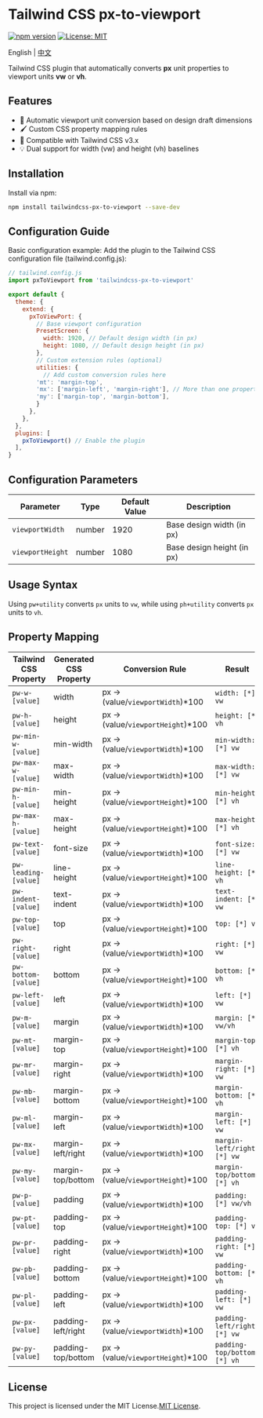# Tailwind CSS px-to-viewport

[![npm version](https://img.shields.io/npm/v/tailwindcss-px-to-viewport)](https://www.npmjs.com/package/tailwindcss-px-to-viewport) [![License: MIT](https://img.shields.io/badge/License-MIT-blue.svg)](https://opensource.org/licenses/MIT)

English | [中文](README_CN.md)

Tailwind CSS plugin that automatically converts **px** unit properties to viewport units **vw** or **vh**.

## Features
- 📏 Automatic viewport unit conversion based on design draft dimensions
- 🖌️ Custom CSS property mapping rules
- 📱 Compatible with Tailwind CSS v3.x
- 💡 Dual support for width (vw) and height (vh) baselines

## Installation

Install via npm:

```bash
npm install tailwindcss-px-to-viewport --save-dev
```

## Configuration Guide

Basic configuration example:
Add the plugin to the Tailwind CSS configuration file (tailwind.config.js):

```javascript
// tailwind.config.js
import pxToViewport from 'tailwindcss-px-to-viewport'

export default {
  theme: {
    extend: {
      pxToViewPort: {
        // Base viewport configuration
        PresetScreen: {
          width: 1920, // Default design width (in px)
          height: 1080, // Default design height (in px)
        },
        // Custom extension rules (optional)
        utilities: {
          // Add custom conversion rules here
		'mt': 'margin-top',
  		'mx': ['margin-left', 'margin-right'], // More than one property is represented as an array
  		'my': ['margin-top', 'margin-bottom'],
        }
      },
    },
  },
  plugins: [
    pxToViewport() // Enable the plugin
  ],
}
```

## Configuration Parameters

| **Parameter** | **Type** | **Default Value** | **Description**      |
| ------------------- | -------------- | ----------------------- | -------------------------- |
| `viewportWidth`   | number         | 1920                    | Base design width (in px)  |
| `viewportHeight`  | number         | 1080                    | Base design height (in px) |

## Usage Syntax

Using `pw+utility` converts `px` units to `vw`, while using `ph+utility` converts `px` units to `vh`.

## Property Mapping

| **Tailwind CSS Property** | **Generated CSS Property** | **Conversion Rule**            | **Result**               |
| ------------------------------- | -------------------------------- | ------------------------------------ | ------------------------------ |
| `pw-w-[value]`                | width                            | px → (value/`viewportWidth`)*100  | `width: [*] vw`              |
| `pw-h-[value]`                | height                           | px → (value/`viewportHeight`)*100 | `height: [*] vh`             |
| `pw-min-w-[value]`            | min-width                        | px → (value/`viewportWidth`)*100  | `min-width: [*] vw`          |
| `pw-max-w-[value]`            | max-width                        | px → (value/`viewportWidth`)*100  | `max-width: [*] vw`          |
| `pw-min-h-[value]`            | min-height                       | px → (value/`viewportHeight`)*100 | `min-height: [*] vh`         |
| `pw-max-h-[value]`            | max-height                       | px → (value/`viewportHeight`)*100 | `max-height: [*] vh`         |
| `pw-text-[value]`             | font-size                        | px → (value/`viewportWidth`)*100  | `font-size: [*] vw`          |
| `pw-leading-[value]`          | line-height                      | px → (value/`viewportHeight`)*100 | `line-height: [*] vh`        |
| `pw-indent-[value]`           | text-indent                      | px → (value/`viewportWidth`)*100  | `text-indent: [*] vw`        |
| `pw-top-[value]`              | top                              | px → (value/`viewportHeight`)*100 | `top: [*] vh`                |
| `pw-right-[value]`            | right                            | px → (value/`viewportWidth`)*100  | `right: [*] vw`              |
| `pw-bottom-[value]`           | bottom                           | px → (value/`viewportHeight`)*100 | `bottom: [*] vh`             |
| `pw-left-[value]`             | left                             | px → (value/`viewportWidth`)*100  | `left: [*] vw`               |
| `pw-m-[value]`                | margin                           | px → (value/`viewportWidth`)*100  | `margin: [*] vw/vh`          |
| `pw-mt-[value]`               | margin-top                       | px → (value/`viewportHeight`)*100 | `margin-top: [*] vh`         |
| `pw-mr-[value]`               | margin-right                     | px → (value/`viewportWidth`)*100  | `margin-right: [*] vw`       |
| `pw-mb-[value]`               | margin-bottom                    | px → (value/`viewportHeight`)*100 | `margin-bottom: [*] vh`      |
| `pw-ml-[value]`               | margin-left                      | px → (value/`viewportWidth`)*100  | `margin-left: [*] vw`        |
| `pw-mx-[value]`               | margin-left/right                | px → (value/`viewportWidth`)*100  | `margin-left/right: [*] vw`  |
| `pw-my-[value]`               | margin-top/bottom                | px → (value/`viewportHeight`)*100 | `margin-top/bottom: [*] vh`  |
| `pw-p-[value]`                | padding                          | px → (value/`viewportWidth`)*100  | `padding: [*] vw/vh`         |
| `pw-pt-[value]`               | padding-top                      | px → (value/`viewportHeight`)*100 | `padding-top: [*] vh`        |
| `pw-pr-[value]`               | padding-right                    | px → (value/`viewportWidth`)*100  | `padding-right: [*] vw`      |
| `pw-pb-[value]`               | padding-bottom                   | px → (value/`viewportHeight`)*100 | `padding-bottom: [*] vh`     |
| `pw-pl-[value]`               | padding-left                     | px → (value/`viewportWidth`)*100  | `padding-left: [*] vw`       |
| `pw-px-[value]`               | padding-left/right               | px → (value/`viewportWidth`)*100  | `padding-left/right: [*] vw` |
| `pw-py-[value]`               | padding-top/bottom               | px → (value/`viewportHeight`)*100 | `padding-top/bottom: [*] vh` |

## License

This project is licensed under the MIT License.[MIT License](LICENSE).
